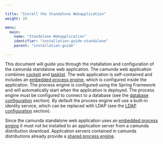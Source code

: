 ```yaml
---

title: "Install the Standalone Webapplication"
weight: 20

menu:
  main:
    name: "Standalone Webapplication"
    identifier: "installation-guide-standalone"
    parent: "installation-guide"

---
```



This document will guide you through the installation and configuration of the camunda standalone web application.
The camunda web application combines [cockpit][] and [tasklist][]. The web application is self-contained and includes
an [embedded process engine][], which is configured inside the application. The process engine is configured using the
Spring Framework and will automatically start when the application is deployed. The process engine must be configured
to connect to a database (see the [database configuration][] section). By default the process engine will use a built-in
identity service, which can be replaced with LDAP (see the [LDAP configuration][] section).

<div class="alert alert-danger">
  Since the camunda standalone web application uses an <a href="ref:/guides/user-guide/#introduction-architecture-overview-embedded-process-engine">embedded process engine</a>
  it must not be installed to an application server from a camunda distribution download. Application servers contained in camunda distributions already provide a
  <a href="ref:/guides/user-guide/#introduction-architecture-overview-shared-container-managed-process-engine">shared process engine</a>.
</div>


[cockpit]: ref:/guides/user-guide/#cockpit
[tasklist]: ref:/guides/user-guide/#tasklist
[embedded process engine]: ref:/guides/user-guide/#introduction-architecture-overview-embedded-process-engine
[database configuration]: ref:/guides/installation-guide/standalone/#configuration-database-configuration
[LDAP configuration]: ref:/guides/installation-guide/standalone/#configuration-ldap-configuration